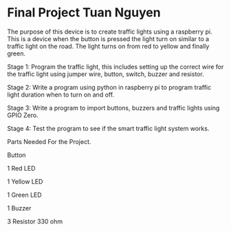 # Final Project Tuan Nguyen
The purpose of this device is to create traffic lights using a raspberry pi. This is a device when the button is pressed the light turn on similar to a traffic light on the road. The light turns on from red to yellow and finally green.  

Stage 1: Program the traffic light, this includes setting up the correct wire for the traffic light using jumper wire, button, switch, buzzer and resistor. 

Stage 2: Write a program using python in raspberry pi to program traffic light duration when to turn on and off.  

Stage 3: Write a program to import buttons, buzzers and traffic lights using GPIO Zero. 

Stage 4: Test the program to see if the smart traffic light system works. 

 
Parts Needed For the Project.

Button                          

1 Red LED                        

1 Yellow LED                     

1 Green LED                     

1 Buzzer               

3 Resistor 330 ohm                            
